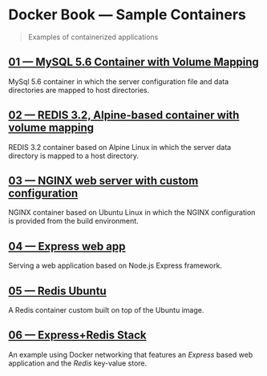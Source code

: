 # Docker Book &mdash; Sample Containers
> Examples of containerized applications


## [01 &mdash; MySQL 5.6 Container with Volume Mapping](./e01-mysql-56-container/)
MySql 5.6 container in which the server configuration file and data directories are mapped to host directories.

## [02 &mdash; REDIS 3.2, Alpine-based container with volume mapping](./e02-redis-32-alpine-container/)
REDIS 3.2 container based on Alpine Linux in which the server data directory is mapped to a host directory.

## [03 &mdash; NGINX web server with custom configuration](./e03-nginx-static-website/)
NGINX container based on Ubuntu Linux in which the NGINX configuration is provided from the build environment.

## [04 &mdash; Express web app](./e04-express-web-app/)
Serving a web application based on Node.js Express framework.

## [05 &mdash; Redis Ubuntu](./e05-redis-ubuntu/)
A Redis container custom built on top of the Ubuntu image.

## [06 &mdash; Express+Redis Stack](./e06-express+redis-stack/)
An example using Docker networking that features an *Express* based web application and the *Redis* key-value store.
